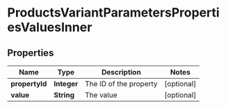 

# ProductsVariantParametersPropertiesValuesInner


## Properties

| Name | Type | Description | Notes |
|------------ | ------------- | ------------- | -------------|
|**propertyId** | **Integer** | The ID of the property |  [optional] |
|**value** | **String** | The value |  [optional] |



